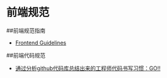 # 前端规范

##前端规范指南
- [Frontend Guidelines](http://segmentfault.com/blog/news/1190000002587334)

##前端代码规范
- [通过分析github代码库总结出来的工程师代码书写习惯：GO!!](http://alloyteam.github.io/code-guide/#html-javascripthttp://sideeffect.kr/popularconvention#javascript)